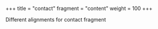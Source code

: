 +++
title = "contact"
fragment = "content"
weight = 100
+++

Different alignments for contact fragment
